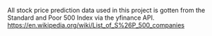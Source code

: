 All stock price prediction data used in this project is gotten from the Standard and Poor 500 Index via the yfinance API.
https://en.wikipedia.org/wiki/List_of_S%26P_500_companies
